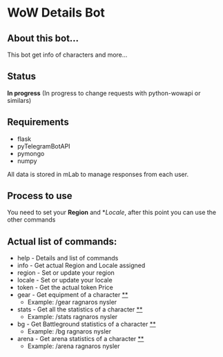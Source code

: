 # WoW Details Bot

## About this bot...

This bot get info of characters and more...

## Status
**In progress**
(In progress to change requests with python-wowapi or similars)

## Requirements
- flask
- pyTelegramBotAPI
- pymongo
- numpy

All data is stored in mLab to manage responses from each user.

## Process to use

You need to set your **Region** and **Locale*, after this point you can use the other commands

## Actual list of commands:

- help - Details and list of commands
- info - Get actual Region and Locale assigned
- region - Set or update your region
- locale - Set or update your locale
- token - Get the actual token Price
- gear - Get equipment of a character [**](#Process-to-use)
  - Example: /gear ragnaros nysler
- stats - Get all the statistics of a character  [**](#Process-to-use)
  - Example: /stats ragnaros nysler
- bg - Get Battleground statistics of a character  [**](#Process-to-use)
  - Example: /bg ragnaros nysler
- arena - Get arena statistics of a character  [**](#Process-to-use)
  - Example: /arena ragnaros nysler